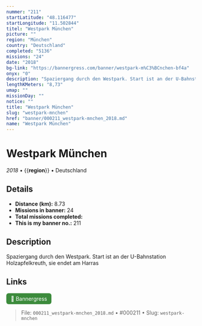 ```yaml
---
nummer: "211"
startLatitude: "48.116477"
startLongitude: "11.502844"
titel: "Westpark München"
picture: ""
region: "München"
country: "Deutschland"
completed: "5136"
missions: "24"
date: "2018"
bg-link: "https://bannergress.com/banner/westpark-m%C3%BCnchen-bf4a"
onyx: "0"
description: "Spaziergang durch den Westpark. Start ist an der U-Bahnstation Holzapfelkreuth, sie endet am Harras"
lengthKMeters: "8,73"
umap: ""
missionDay: ""
notice: ""
title: "Westpark München"
slug: "westpark-mnchen"
href: "banner/000211_westpark-mnchen_2018.md"
name: "Westpark München"
---
```

# Westpark München

*2018* • {{__region__}} • Deutschland





## Details
- **Distance (km):** 8.73
- **Missions in banner:** 24
- **Total missions completed:** 
- **This is my banner no.:** 211



## Description
Spaziergang durch den Westpark. Start ist an der U-Bahnstation Holzapfelkreuth, sie endet am Harras



## Links
<a href="https://bannergress.com/banner/westpark-m%C3%BCnchen-bf4a" target="_blank" style="display:inline-block;margin-right:8px;padding:6px 12px;background:#3c8b3c;color:#fff;text-decoration:none;border-radius:6px;">🔗 Bannergress</a>



> File: `000211_westpark-mnchen_2018.md` • #000211 • Slug: `westpark-mnchen`
